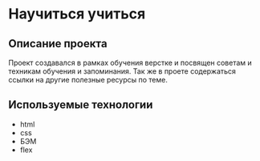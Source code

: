 # Научиться учиться

## Описание проекта

Проект создавался в рамках обучения верстке и посвящен советам и техникам обучения и запоминания. Так же в проете содержаться ссылки на другие полезные ресурсы по теме.

## Используемые технологии

- html
- css
- БЭМ
- flex
